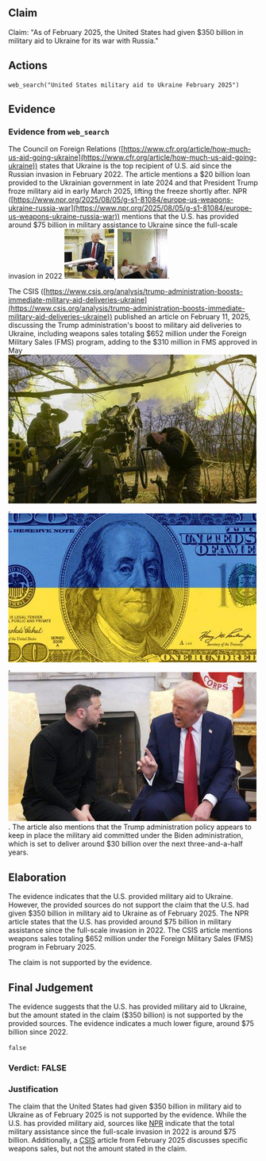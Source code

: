 ## Claim
Claim: "As of February 2025, the United States had given $350 billion in military aid to Ukraine for its war with Russia."

## Actions
```
web_search("United States military aid to Ukraine February 2025")
```

## Evidence
### Evidence from `web_search`
The Council on Foreign Relations ([https://www.cfr.org/article/how-much-us-aid-going-ukraine](https://www.cfr.org/article/how-much-us-aid-going-ukraine)) states that Ukraine is the top recipient of U.S. aid since the Russian invasion in February 2022. The article mentions a $20 billion loan provided to the Ukrainian government in late 2024 and that President Trump froze military aid in early March 2025, lifting the freeze shortly after. NPR ([https://www.npr.org/2025/08/05/g-s1-81084/europe-us-weapons-ukraine-russia-war](https://www.npr.org/2025/08/05/g-s1-81084/europe-us-weapons-ukraine-russia-war)) mentions that the U.S. has provided around $75 billion in military assistance to Ukraine since the full-scale invasion in 2022 ![image 496](media/2025-08-06_17-42-1754502173-562939.jpg), ![image 497](media/2025-08-06_17-42-1754502174-952586.jpg).

The CSIS ([https://www.csis.org/analysis/trump-administration-boosts-immediate-military-aid-deliveries-ukraine](https://www.csis.org/analysis/trump-administration-boosts-immediate-military-aid-deliveries-ukraine)) published an article on February 11, 2025, discussing the Trump administration's boost to military aid deliveries to Ukraine, including weapons sales totaling $652 million under the Foreign Military Sales (FMS) program, adding to the $310 million in FMS approved in May ![image 503](media/2025-08-06_17-43-1754502186-411462.jpg), ![image 502](media/2025-08-06_17-43-1754502185-652269.jpg), ![image 501](media/2025-08-06_17-43-1754502184-885543.jpg). The article also mentions that the Trump administration policy appears to keep in place the military aid committed under the Biden administration, which is set to deliver around $30 billion over the next three-and-a-half years.


## Elaboration
The evidence indicates that the U.S. provided military aid to Ukraine. However, the provided sources do not support the claim that the U.S. had given $350 billion in military aid to Ukraine as of February 2025. The NPR article states that the U.S. has provided around $75 billion in military assistance since the full-scale invasion in 2022. The CSIS article mentions weapons sales totaling $652 million under the Foreign Military Sales (FMS) program in February 2025.

The claim is not supported by the evidence.


## Final Judgement
The evidence suggests that the U.S. has provided military aid to Ukraine, but the amount stated in the claim ($350 billion) is not supported by the provided sources. The evidence indicates a much lower figure, around $75 billion since 2022.

`false`


### Verdict: FALSE

### Justification
The claim that the United States had given $350 billion in military aid to Ukraine as of February 2025 is not supported by the evidence. While the U.S. has provided military aid, sources like [NPR](https://www.npr.org/2025/08/05/g-s1-81084/europe-us-weapons-ukraine-russia-war) indicate that the total military assistance since the full-scale invasion in 2022 is around $75 billion. Additionally, a [CSIS](https://www.csis.org/analysis/trump-administration-boosts-immediate-military-aid-deliveries-ukraine) article from February 2025 discusses specific weapons sales, but not the amount stated in the claim.
